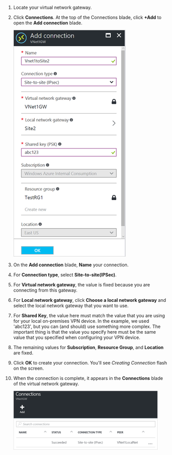 1. Locate your virtual network gateway.
2. Click **Connections**. At the top of the Connections blade, click **+Add** to open the **Add connection** blade.

    ![Create Site-to-Site connection](./media/vpn-gateway-add-site-to-site-connection-s2s-rm-portal-include/connection.png)
3. On the **Add connection** blade, **Name** your connection. 
4. For **Connection type**, select **Site-to-site(IPSec)**.
5. For **Virtual network gateway**, the value is fixed because you are connecting from this gateway.
6. For **Local network gateway**, click **Choose a local network gateway** and select the local network gateway that you want to use. 
7. For **Shared Key**, the value here must match the value that you are using for your local on-premises VPN device. In the example, we used 'abc123', but you can (and should) use something more complex. The important thing is that the value you specify here must be the same value that you specified when configuring your VPN device.
8. The remaining values for **Subscription**, **Resource Group**, and **Location** are fixed.
9. Click **OK** to create your connection. You'll see *Creating Connection* flash on the screen.
10. When the connection is complete, it appears in the **Connections** blade of the virtual network gateway.

    ![Create Site-to-Site connection](./media/vpn-gateway-add-site-to-site-connection-s2s-rm-portal-include/connectionstatus450.png)